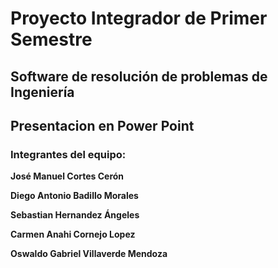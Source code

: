 # **Proyecto Integrador de Primer Semestre**
## **Software de resolución de problemas de Ingeniería**
## **Presentacion en Power Point**

### **Integrantes del equipo:**

**José Manuel Cortes Cerón**

**Diego Antonio Badillo Morales**

**Sebastian Hernandez Ángeles**

**Carmen Anahi Cornejo Lopez**

**Oswaldo Gabriel Villaverde Mendoza**

